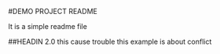 #DEMO PROJECT README

It is a simple readme file

##HEADIN 2.0
this cause trouble
this example is about conflict
